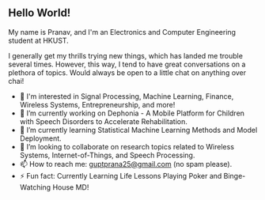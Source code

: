 ## Hello World!

My name is Pranav, and I'm an Electronics and Computer Engineering student at HKUST.

I generally get my thrills trying new things, which has landed me trouble several times. However, this way, I tend to have great conversations on a plethora of topics. Would always be open to a little chat on anything over chai! 

- 💬 I'm interested in Signal Processing, Machine Learning, Finance, Wireless Systems, Entrepreneurship, and more!
- 🔭 I’m currently working on Dephonia - A Mobile Platform for Children with Speech Disorders to Accelerate Rehabilitation.
- 🌱 I’m currently learning Statistical Machine Learning Methods and Model Deployment.
- 👯 I’m looking to collaborate on research topics related to Wireless Systems, Internet-of-Things, and Speech Processing.
- 📫 How to reach me: guptprana25@gmail.com (no spam please).
- ⚡ Fun fact: Currently Learning Life Lessons Playing Poker and Binge-Watching House MD! 

<!--
**GuptPrana/GuptPrana** is a ✨ _special_ ✨ repository because its `README.md` (this file) appears on your GitHub profile.

Here are some ideas to get you started:

- 🔭 I’m currently working on ...
- 🌱 I’m currently learning ...
- 👯 I’m looking to collaborate on ...
- 🤔 I’m looking for help with ...
- 💬 Ask me about ...
- 📫 How to reach me: ...
- 😄 Pronouns: ...
- ⚡ Fun fact: ...
-->
